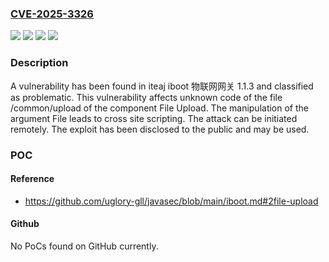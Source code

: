 ### [CVE-2025-3326](https://cve.mitre.org/cgi-bin/cvename.cgi?name=CVE-2025-3326)
![](https://img.shields.io/static/v1?label=Product&message=iboot%20%E7%89%A9%E8%81%94%E7%BD%91%E7%BD%91%E5%85%B3&color=blue)
![](https://img.shields.io/static/v1?label=Version&message=%3D%201.1.3%20&color=brighgreen)
![](https://img.shields.io/static/v1?label=Vulnerability&message=Code%20Injection&color=brighgreen)
![](https://img.shields.io/static/v1?label=Vulnerability&message=Cross%20Site%20Scripting&color=brighgreen)

### Description

A vulnerability has been found in iteaj iboot 物联网网关 1.1.3 and classified as problematic. This vulnerability affects unknown code of the file /common/upload of the component File Upload. The manipulation of the argument File leads to cross site scripting. The attack can be initiated remotely. The exploit has been disclosed to the public and may be used.

### POC

#### Reference
- https://github.com/uglory-gll/javasec/blob/main/iboot.md#2file-upload

#### Github
No PoCs found on GitHub currently.

